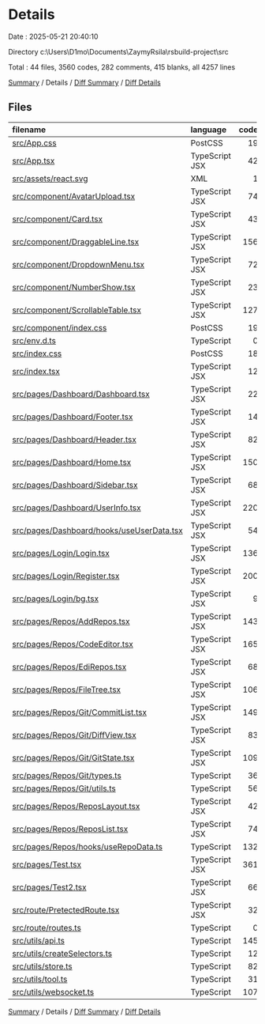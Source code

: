 # Details

Date : 2025-05-21 20:40:10

Directory c:\\Users\\D1mo\\Documents\\ZaymyRsila\\rsbuild-project\\src

Total : 44 files,  3560 codes, 282 comments, 415 blanks, all 4257 lines

[Summary](results.md) / Details / [Diff Summary](diff.md) / [Diff Details](diff-details.md)

## Files
| filename | language | code | comment | blank | total |
| :--- | :--- | ---: | ---: | ---: | ---: |
| [src/App.css](/src/App.css) | PostCSS | 19 | 20 | 2 | 41 |
| [src/App.tsx](/src/App.tsx) | TypeScript JSX | 42 | 0 | 5 | 47 |
| [src/assets/react.svg](/src/assets/react.svg) | XML | 1 | 0 | 0 | 1 |
| [src/component/AvatarUpload.tsx](/src/component/AvatarUpload.tsx) | TypeScript JSX | 74 | 1 | 10 | 85 |
| [src/component/Card.tsx](/src/component/Card.tsx) | TypeScript JSX | 43 | 0 | 4 | 47 |
| [src/component/DraggableLine.tsx](/src/component/DraggableLine.tsx) | TypeScript JSX | 156 | 15 | 21 | 192 |
| [src/component/DropdownMenu.tsx](/src/component/DropdownMenu.tsx) | TypeScript JSX | 72 | 7 | 4 | 83 |
| [src/component/NumberShow.tsx](/src/component/NumberShow.tsx) | TypeScript JSX | 23 | 0 | 3 | 26 |
| [src/component/ScrollableTable.tsx](/src/component/ScrollableTable.tsx) | TypeScript JSX | 127 | 6 | 14 | 147 |
| [src/component/index.css](/src/component/index.css) | PostCSS | 19 | 0 | 1 | 20 |
| [src/env.d.ts](/src/env.d.ts) | TypeScript | 0 | 1 | 1 | 2 |
| [src/index.css](/src/index.css) | PostCSS | 18 | 2 | 4 | 24 |
| [src/index.tsx](/src/index.tsx) | TypeScript JSX | 12 | 0 | 2 | 14 |
| [src/pages/Dashboard/Dashboard.tsx](/src/pages/Dashboard/Dashboard.tsx) | TypeScript JSX | 22 | 0 | 4 | 26 |
| [src/pages/Dashboard/Footer.tsx](/src/pages/Dashboard/Footer.tsx) | TypeScript JSX | 14 | 0 | 4 | 18 |
| [src/pages/Dashboard/Header.tsx](/src/pages/Dashboard/Header.tsx) | TypeScript JSX | 82 | 2 | 7 | 91 |
| [src/pages/Dashboard/Home.tsx](/src/pages/Dashboard/Home.tsx) | TypeScript JSX | 150 | 6 | 11 | 167 |
| [src/pages/Dashboard/Sidebar.tsx](/src/pages/Dashboard/Sidebar.tsx) | TypeScript JSX | 68 | 0 | 8 | 76 |
| [src/pages/Dashboard/UserInfo.tsx](/src/pages/Dashboard/UserInfo.tsx) | TypeScript JSX | 220 | 2 | 12 | 234 |
| [src/pages/Dashboard/hooks/useUserData.tsx](/src/pages/Dashboard/hooks/useUserData.tsx) | TypeScript JSX | 54 | 0 | 6 | 60 |
| [src/pages/Login/Login.tsx](/src/pages/Login/Login.tsx) | TypeScript JSX | 136 | 9 | 7 | 152 |
| [src/pages/Login/Register.tsx](/src/pages/Login/Register.tsx) | TypeScript JSX | 200 | 8 | 13 | 221 |
| [src/pages/Login/bg.tsx](/src/pages/Login/bg.tsx) | TypeScript JSX | 9 | 0 | 1 | 10 |
| [src/pages/Repos/AddRepos.tsx](/src/pages/Repos/AddRepos.tsx) | TypeScript JSX | 143 | 17 | 23 | 183 |
| [src/pages/Repos/CodeEditor.tsx](/src/pages/Repos/CodeEditor.tsx) | TypeScript JSX | 165 | 20 | 19 | 204 |
| [src/pages/Repos/EdiRepos.tsx](/src/pages/Repos/EdiRepos.tsx) | TypeScript JSX | 68 | 8 | 8 | 84 |
| [src/pages/Repos/FileTree.tsx](/src/pages/Repos/FileTree.tsx) | TypeScript JSX | 106 | 8 | 20 | 134 |
| [src/pages/Repos/Git/CommitList.tsx](/src/pages/Repos/Git/CommitList.tsx) | TypeScript JSX | 149 | 11 | 15 | 175 |
| [src/pages/Repos/Git/DiffView.tsx](/src/pages/Repos/Git/DiffView.tsx) | TypeScript JSX | 83 | 1 | 5 | 89 |
| [src/pages/Repos/Git/GitState.tsx](/src/pages/Repos/Git/GitState.tsx) | TypeScript JSX | 109 | 2 | 16 | 127 |
| [src/pages/Repos/Git/types.ts](/src/pages/Repos/Git/types.ts) | TypeScript | 36 | 0 | 7 | 43 |
| [src/pages/Repos/Git/utils.ts](/src/pages/Repos/Git/utils.ts) | TypeScript | 56 | 9 | 6 | 71 |
| [src/pages/Repos/ReposLayout.tsx](/src/pages/Repos/ReposLayout.tsx) | TypeScript JSX | 42 | 3 | 6 | 51 |
| [src/pages/Repos/ReposList.tsx](/src/pages/Repos/ReposList.tsx) | TypeScript JSX | 74 | 5 | 4 | 83 |
| [src/pages/Repos/hooks/useRepoData.ts](/src/pages/Repos/hooks/useRepoData.ts) | TypeScript | 132 | 55 | 21 | 208 |
| [src/pages/Test.tsx](/src/pages/Test.tsx) | TypeScript JSX | 361 | 4 | 24 | 389 |
| [src/pages/Test2.tsx](/src/pages/Test2.tsx) | TypeScript JSX | 66 | 1 | 7 | 74 |
| [src/route/PretectedRoute.tsx](/src/route/PretectedRoute.tsx) | TypeScript JSX | 32 | 1 | 3 | 36 |
| [src/route/routes.ts](/src/route/routes.ts) | TypeScript | 0 | 0 | 1 | 1 |
| [src/utils/api.ts](/src/utils/api.ts) | TypeScript | 145 | 37 | 42 | 224 |
| [src/utils/createSelectors.ts](/src/utils/createSelectors.ts) | TypeScript | 12 | 0 | 4 | 16 |
| [src/utils/store.ts](/src/utils/store.ts) | TypeScript | 82 | 7 | 6 | 95 |
| [src/utils/tool.ts](/src/utils/tool.ts) | TypeScript | 31 | 0 | 8 | 39 |
| [src/utils/websocket.ts](/src/utils/websocket.ts) | TypeScript | 107 | 14 | 26 | 147 |

[Summary](results.md) / Details / [Diff Summary](diff.md) / [Diff Details](diff-details.md)